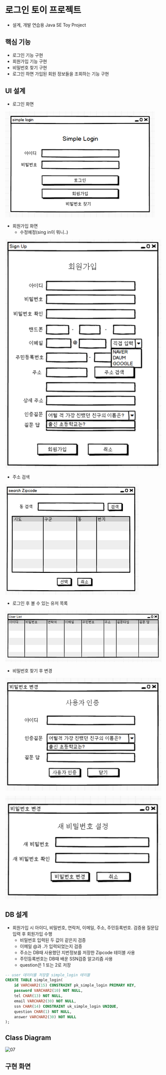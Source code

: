 # 로그인 토이 프로젝트
* 설계, 개발 연습용 Java SE Toy Project


## 핵심 기능 

* 로그인 기능 구현
* 회원가입 기능 구현
* 비밀번호 찾기 구현
* 로그인 하면 가입된 회원 정보들을 조회하는 기능 구현

## UI 설계

* 로그인 화면

![01](https://github.com/younggeun0/younggeun0.github.io/blob/master/_posts/img/toyProjects/simpleLogin/01.png?raw=true)

* 회원가입 화면
  * 수정예정(sing in이 뭐니..)

![02](https://github.com/younggeun0/younggeun0.github.io/blob/master/_posts/img/toyProjects/simpleLogin/02.png?raw=true) 

* 주소 검색

![03](https://github.com/younggeun0/younggeun0.github.io/blob/master/_posts/img/toyProjects/simpleLogin/03.png?raw=true)

* 로그인 후 볼 수 있는 유저 목록

![04](https://github.com/younggeun0/younggeun0.github.io/blob/master/_posts/img/toyProjects/simpleLogin/04.png?raw=true)

* 비밀번호 찾기 후 변경

![05](https://github.com/younggeun0/younggeun0.github.io/blob/master/_posts/img/toyProjects/simpleLogin/05.png?raw=true)

![06](https://github.com/younggeun0/younggeun0.github.io/blob/master/_posts/img/toyProjects/simpleLogin/06.png?raw=true)

## DB 설계

* 회원가입 시 아이디, 비밀번호, 연락처, 이메일, 주소, 주민등록번호. 검증용 질문답 입력 후 회원가입 수행
  * 비밀번호 입력된 두 값이 같은지 검증
  * 이메일 @과 .가 입력되었는지 검증
  * 주소는 DB때 사용했던 지번정보를 저장한 Zipcode 테이블 사용
  * 주민등록번호는 DB때 배운 SSN검증 알고리즘 사용
  * question은 1 또는 2로 저장

```sql
-- user 데이터를 저장할 simple_login 테이블
CREATE TABLE simple_login(
    id VARCHAR2(15) CONSTRAINT pk_simple_login PRIMARY KEY,
    password VARCHAR2(10) NOT NULL,
    tel CHAR(13) NOT NULL,
    email VARCHAR2(30) NOT NULL,
    ssn CHAR(14) CONSTRAINT uk_simple_login UNIQUE,
    question CHAR(1) NOT NULL,
    answer VARCHAR2(30) NOT NULL
);
```

## Class Diagram

![07](https://github.com/younggeun0/younggeun0.github.io/blob/master/_posts/img/toyProjects/simpleLogin/07.png?raw=true)

## 구현 화면

